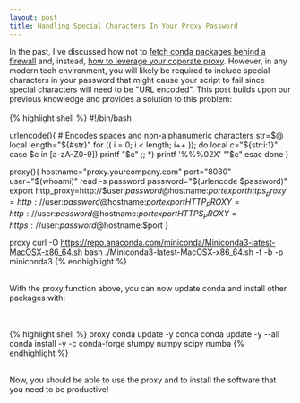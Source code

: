 ```yaml
---
layout: post
title: Handling Special Characters In Your Proxy Password
---
```


In the past, I've discussed how not to <a href="http://seanlaw.github.io/2015/12/23/fetching-conda-packages-behind-a-firewall/"> fetch conda packages behind a firewall</a> and, instead, <a href="http://seanlaw.github.io/2021/11/07/updating-conda-with-proxy/">how to leverage your coporate proxy</a>. However, in any modern tech environment, you will likely be required to include special characters in your password that might cause your script to fail since special characters will need to be "URL encoded". This post builds upon our previous knowledge and provides a solution to this problem:
<br><br>
{% highlight shell %}
#!/bin/bash

urlencode(){
    # Encodes spaces and non-alphanumeric characters
    str=$@
    local length="${#str}"
    for (( i = 0; i < length; i++ )); do
        local c="${str:i:1}"
        case $c in
            [a-zA-Z0-9]) printf "$c" ;;
            *) printf '%%%02X' "'$c"
        esac
    done
}

proxy(){
    hostname="proxy.yourcompany.com"
    port="8080"
    user="$(whoami)"
    read -s password
    password="$(urlencode $password)"
    export http_proxy=http://$user:$password@$hostname:$port
    export https_proxy=http://$user:$password@$hostname:$port
    export HTTP_PROXY=http://$user:$password@$hostname:$port
    export HTTPS_PROXY=https://$user:$password@$hostname:$port
}

proxy
curl -O https://repo.anaconda.com/miniconda/Miniconda3-latest-MacOSX-x86_64.sh
bash ./Miniconda3-latest-MacOSX-x86_64.sh -f -b -p miniconda3
{% endhighlight %}
<br><br> 

With the proxy function above, you can now update conda and install other packages with:

<br><br>
{% highlight shell %}
proxy
conda update -y conda
conda update -y --all
conda install -y -c conda-forge stumpy numpy scipy numba
{% endhighlight %}
<br><br>

Now, you should be able to use the proxy and to install the software that you need to be productive!
